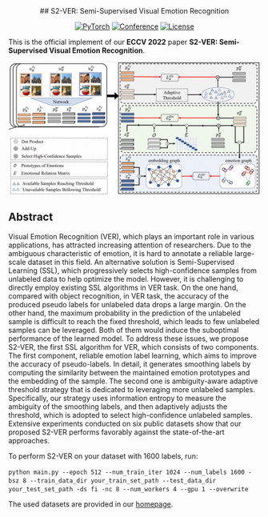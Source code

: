 <div align="center">
## S2-VER: Semi-Supervised Visual Emotion Recognition

<a href="https://pytorch.org/get-started/locally/"><img alt="PyTorch" src="https://img.shields.io/badge/PyTorch-ee4c2c?logo=pytorch&logoColor=white"></a>
[![Conference](https://img.shields.io/badge/ECCV-2022-orange)](https://eccv2022.ecva.net/)
[![License](https://img.shields.io/badge/license-Apache%202-blue)](https://github.com/exped1230/S2-VER/blob/main/LICENSE)
  
</div>

This is the official implement of our **ECCV 2022** paper **S2-VER: Semi-Supervised Visual Emotion Recognition**.

![Overview of Semi-Supervised Visual Emotion Recognition(S2-VER)](https://github.com/exped1230/S2-VER/blob/main/pipeline.png)

## Abstract
Visual Emotion Recognition (VER), which plays an important role in various applications, has attracted increasing attention of researchers. Due to the ambiguous characteristic of emotion, it is hard to annotate a reliable large-scale dataset in this field. An alternative solution is Semi-Supervised Learning (SSL), which progressively selects high-confidence samples from unlabeled data to help optimize the model. However, it is challenging to directly employ existing SSL algorithms
in VER task. On the one hand, compared with object recognition, in VER task, the accuracy of the produced pseudo labels for unlabeled data drops a large margin. On the other hand, the maximum probability in the prediction of the unlabeled sample is difficult to reach the fixed threshold, which leads to few unlabeled samples can be leveraged. Both of them would induce the suboptimal performance of the learned model. To address these issues, we propose S2-VER, the first SSL algorithm for VER, which consists of two components. The first component, reliable emotion label learning, which aims to improve the accuracy of pseudo-labels. In detail, it generates smoothing labels by computing the similarity between the maintained emotion prototypes and the embedding of the sample. The second one is ambiguity-aware adaptive threshold strategy that is dedicated to leveraging more unlabeled samples. Specifically, our strategy uses information entropy to measure the ambiguity of the smoothing labels, and then adaptively adjusts the threshold, which is adopted to select high-confidence unlabeled samples. Extensive experiments conducted on six public datasets show that our proposed S2-VER performs favorably against the state-of-the-art approaches.

To perform S2-VER on your dataset with 1600 labels, run:

```python main.py --epoch 512 --num_train_iter 1024 --num_labels 1600 -bsz 8 --train_data_dir your_train_set_path --test_data_dir your_test_set_path -ds fi -nc 8 --num_workers 4 --gpu 1 --overwrite```

The used datasets are provided in our [homepage](http://47.105.62.179:8081/sentiment/index.html).
